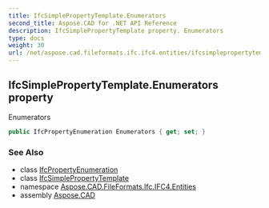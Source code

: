 ```yaml
---
title: IfcSimplePropertyTemplate.Enumerators
second_title: Aspose.CAD for .NET API Reference
description: IfcSimplePropertyTemplate property. Enumerators
type: docs
weight: 30
url: /net/aspose.cad.fileformats.ifc.ifc4.entities/ifcsimplepropertytemplate/enumerators/
---
```

## IfcSimplePropertyTemplate.Enumerators property

Enumerators

```csharp
public IfcPropertyEnumeration Enumerators { get; set; }
```

### See Also

* class [IfcPropertyEnumeration](../../ifcpropertyenumeration/)
* class [IfcSimplePropertyTemplate](../)
* namespace [Aspose.CAD.FileFormats.Ifc.IFC4.Entities](../../ifcsimplepropertytemplate/)
* assembly [Aspose.CAD](../../../)


